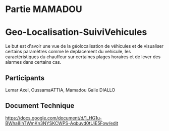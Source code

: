 # Partie MAMADOU
# Geo-Localisation-SuiviVehicules
Le but est d'avoir une vue de la géolocalisation de véhicules et de 
visualiser certains paramètres comme le deplacement du vehicule, les 
caractéristiques du chauffeur sur certaines plages horaires et de lever des 
alarmes dans certains cas.

## Participants
Lemar Axel,
OussamaATTIA,
Mamadou Galle DIALLO

## Document Technique
https://docs.google.com/document/d/1_HG1u-BWha8ihTWmKn3NYSKCWPS-Aqbuvd0tUiE5Fow/edit
